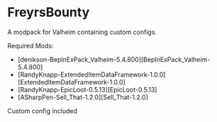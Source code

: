 # FreyrsBounty
A modpack for Valheim containing custom configs.

Required Mods:
- [denikson-BepInExPack_Valheim-5.4.800][BepInExPack_Valheim-5.4.800]
- [RandyKnapp-ExtendedItemDataFramework-1.0.0][ExtendedItemDataFramework-1.0.0]
- [RandyKnapp-EpicLoot-0.5.13][EpicLoot-0.5.13]
- [ASharpPen-Sell_That-1.2.0][Sell_That-1.2.0]

Custom config included
